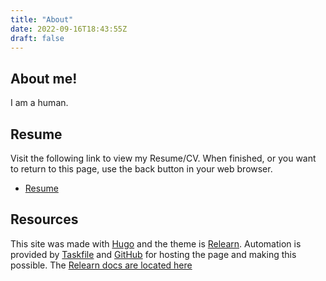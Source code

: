 ```yaml
---
title: "About"
date: 2022-09-16T18:43:55Z
draft: false
---
```


## About me!

I am a human.

## Resume

Visit the following link to view my Resume/CV. When finished, or you want to
return to this page, use the back button in your web browser.

* [Resume](/resume)

## Resources

This site was made with [Hugo](https://gohugo.io) and the theme is
[Relearn](https://themes.gohugo.io/themes/hugo-theme-relearn/). Automation is
provided by [Taskfile](https://taskfile.dev) and [GitHub](https://github.com)
for hosting the page and making this possible. The [Relearn docs are located
here](https://mcshelby.github.io/hugo-theme-relearn/)
